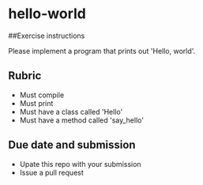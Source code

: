# hello-world

##Exercise instructions

Please implement a program that prints out 'Hello, world'.

## Rubric
* Must compile
* Must print 
* Must have a class called 'Hello'
* Must have a method called 'say_hello'

## Due date and submission
* Upate this repo with your submission
* Issue a pull request
